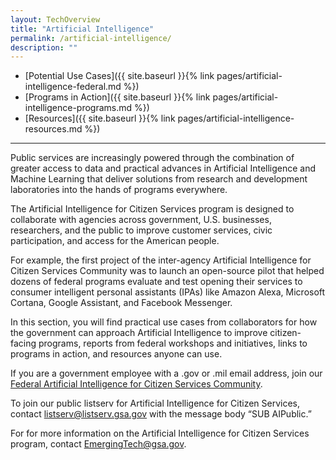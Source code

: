 ```yaml
---
layout: TechOverview
title: "Artificial Intelligence"
permalink: /artificial-intelligence/
description: ""
---
```


- [Potential Use Cases]({{ site.baseurl }}{% link pages/artificial-intelligence-federal.md %})
- [Programs in Action]({{ site.baseurl }}{% link pages/artificial-intelligence-programs.md %})
- [Resources]({{ site.baseurl }}{% link pages/artificial-intelligence-resources.md %})

---

Public services are increasingly powered through the combination of greater access to data and practical advances in Artificial Intelligence and Machine Learning that deliver solutions from research and development laboratories into the hands of programs everywhere.

The Artificial Intelligence for Citizen Services program is designed to collaborate with agencies across government, U.S. businesses, researchers, and the public to improve customer services, civic participation, and access for the American people.

For example, the first project of the inter-agency Artificial Intelligence for Citizen Services Community was to launch an open-source pilot that helped dozens of federal programs evaluate and test opening their services to consumer intelligent personal assistants (IPAs) like Amazon Alexa, Microsoft Cortana, Google Assistant, and Facebook Messenger.

In this section, you will find practical use cases from collaborators for how the government can approach Artificial Intelligence to improve citizen-facing programs, reports from federal workshops and initiatives, links to programs in action, and resources anyone can use.

If you are a government employee with a .gov or .mil email address, join our [Federal Artificial Intelligence for Citizen Services Community](mailto:AI-subscribe-request@listserv.gsa.gov?subject=AI%20listserv).

To join our public listserv for Artificial Intelligence for Citizen Services, contact [listserv@listserv.gsa.gov](mailto:listserv@listserv.gsa.gov?subject=AI%20listserv) with the message body “SUB AIPublic.”

For for more information on the Artificial Intelligence for Citizen Services program, contact EmergingTech@gsa.gov.
